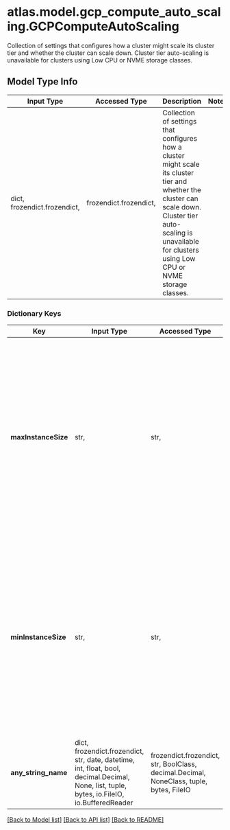 # atlas.model.gcp_compute_auto_scaling.GCPComputeAutoScaling

Collection of settings that configures how a cluster might scale its cluster tier and whether the cluster can scale down. Cluster tier auto-scaling is unavailable for clusters using Low CPU or NVME storage classes.

## Model Type Info
Input Type | Accessed Type | Description | Notes
------------ | ------------- | ------------- | -------------
dict, frozendict.frozendict,  | frozendict.frozendict,  | Collection of settings that configures how a cluster might scale its cluster tier and whether the cluster can scale down. Cluster tier auto-scaling is unavailable for clusters using Low CPU or NVME storage classes. | 

### Dictionary Keys
Key | Input Type | Accessed Type | Description | Notes
------------ | ------------- | ------------- | ------------- | -------------
**maxInstanceSize** | str,  | str,  | Maximum instance size to which your cluster can automatically scale. | [optional] must be one of ["M10", "M20", "M30", "M40", "M50", "M60", "M80", "M140", "M200", "M250", "M300", "M400", "R40", "R50", "R60", "R80", "R200", "R300", "R400", "R600", ] 
**minInstanceSize** | str,  | str,  | Minimum instance size to which your cluster can automatically scale. | [optional] must be one of ["M10", "M20", "M30", "M40", "M50", "M60", "M80", "M140", "M200", "M250", "M300", "M400", "R40", "R50", "R60", "R80", "R200", "R300", "R400", "R600", ] 
**any_string_name** | dict, frozendict.frozendict, str, date, datetime, int, float, bool, decimal.Decimal, None, list, tuple, bytes, io.FileIO, io.BufferedReader | frozendict.frozendict, str, BoolClass, decimal.Decimal, NoneClass, tuple, bytes, FileIO | any string name can be used but the value must be the correct type | [optional]

[[Back to Model list]](../../README.md#documentation-for-models) [[Back to API list]](../../README.md#documentation-for-api-endpoints) [[Back to README]](../../README.md)

